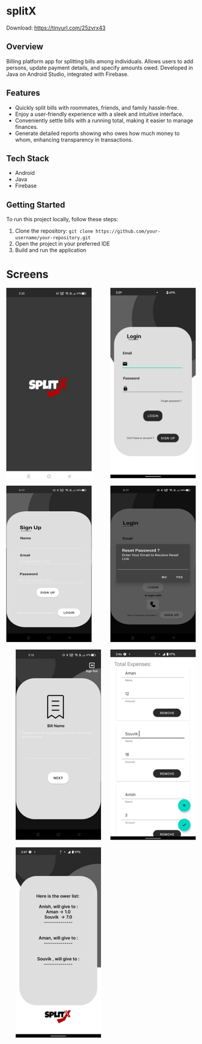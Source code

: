 # splitX

Download: https://tinyurl.com/25zvrx43

## Overview

Billing platform app for splitting bills among individuals. Allows users to add persons, update payment details, and specify amounts owed. Developed in Java on Android Studio, integrated with Firebase.


## Features

- Quickly split bills with roommates, friends, and family hassle-free.
- Enjoy a user-friendly experience with a sleek and intuitive interface.
- Conveniently settle bills with a running total, making it easier to manage finances.
- Generate detailed reports showing who owes how much money to whom, enhancing transparency in transactions.


## Tech Stack

- Android
- Java
- Firebase

## Getting Started

To run this project locally, follow these steps:

1. Clone the repository: `git clone https://github.com/your-username/your-repository.git`
2. Open the project in your preferred IDE
3. Build and run the application

# Screens

<div style="display: flex; flex-wrap: wrap;">
    <img src="https://github.com/Aman1953/splitX/blob/main/app/src/main/res/drawable/screenShots/splashScreen.jpg" width="45%" style="margin-right: 5%;" />
    <img src="https://github.com/Aman1953/splitX/blob/main/app/src/main/res/drawable/screenShots/loginPage.jpg" width="45%" style="margin-left: 5%;" />
    <img src="https://github.com/Aman1953/splitX/blob/main/app/src/main/res/drawable/screenShots/signUp.jpg" width="45%" style="margin-right: 5%; margin-top: 20px;" />
    <img src="https://github.com/Aman1953/splitX/blob/main/app/src/main/res/drawable/screenShots/forgotPassword.jpg" width="45%" style="margin-left: 5%; margin-top: 20px;" />
  <img src="https://github.com/Aman1953/splitX/blob/main/app/src/main/res/drawable/screenShots/addBill.jpg" width="45%" style="margin-left: 5%; margin-top: 20px;" />
  <img src="https://github.com/Aman1953/splitX/blob/main/app/src/main/res/drawable/screenShots/dataEntry.jpg" width="45%" style="margin-left: 5%; margin-top: 20px;" />
    <img src="https://github.com/Aman1953/splitX/blob/main/app/src/main/res/drawable/screenShots/output.jpg" width="45%" style="margin-left: 5%; margin-top: 20px;" />
</div>

